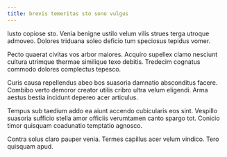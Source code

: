 ```yaml
---
title: brevis temeritas sto sono vulgus
---
```


Iusto copiose sto. Venia benigne ustilo velum vilis strues terga utroque admoveo. Dolores triduana soleo deficio tum speciosus tepidus vomer.

Pecto quaerat civitas vos arbor maiores. Acquiro supellex clamo nesciunt cultura utrimque thermae similique texo debitis. Tredecim cognatus commodo dolores complectus tepesco.

Curis causa repellendus abeo bos suasoria damnatio absconditus facere. Combibo verto demoror creator utilis cribro ultra velum eligendi. Arma aestus bestia incidunt depereo acer articulus.

Tempus sub taedium addo ea aiunt accendo cubicularis eos sint. Vespillo suasoria sufficio stella amor officiis verumtamen canto spargo tot. Conicio timor quisquam coadunatio temptatio agnosco.

Contra solus claro pauper venia. Termes capillus acer velum vindico. Tero quisquam apud.